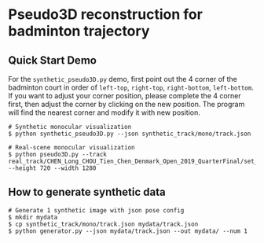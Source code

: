 # Pseudo3D reconstruction for badminton trajectory

## Quick Start Demo
For the `synthetic_pseudo3D.py` demo, first point out the 4 corner of the badminton court in order of `left-top`, `right-top`, `right-bottom`, `left-bottom`.
If you want to adjust your corner position, please complete the 4 corner first, then adjust the corner by clicking on the new position. The program will find the nearest corner and modify it with new position.
```
# Synthetic monocular visualization
$ python synthetic_pseudo3D.py --json synthetic_track/mono/track.json

# Real-scene monocular visualization
$ python pseudo3D.py --track real_track/CHEN_Long_CHOU_Tien_Chen_Denmark_Open_2019_QuarterFinal/set_1_00_01.csv --height 720 --width 1280
```

## How to generate synthetic data
```
# Generate 1 synthetic image with json pose config
$ mkdir mydata
$ cp synthetic_track/mono/track.json mydata/track.json
$ python generator.py --json mydata/track.json --out mydata/ --num 1
```
